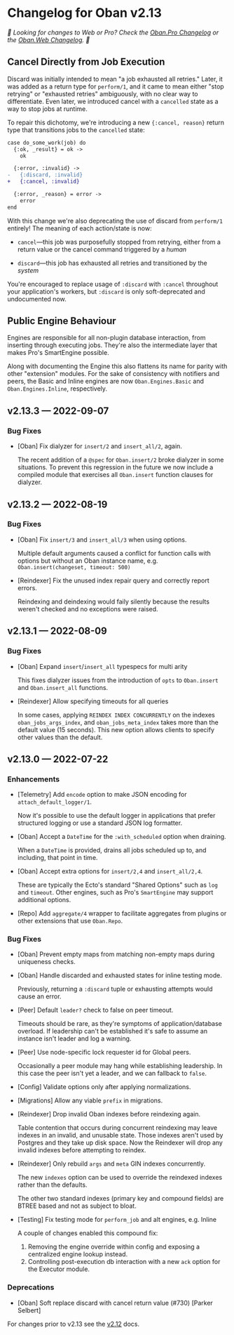 # Changelog for Oban v2.13

_🌟 Looking for changes to Web or Pro? Check the [Oban.Pro Changelog][opc] or
the [Oban.Web Changelog][owc]. 🌟_

## Cancel Directly from Job Execution

Discard was initially intended to mean "a job exhausted all retries." Later, it
was added as a return type for `perform/1`, and it came to mean either "stop
retrying" or "exhausted retries" ambiguously, with no clear way to
differentiate. Even later, we introduced cancel with a `cancelled` state as a
way to stop jobs at runtime.

To repair this dichotomy, we're introducing a new `{:cancel, reason}` return
type that transitions jobs to the `cancelled` state:

```diff
case do_some_work(job) do
  {:ok, _result} = ok ->
    ok

  {:error, :invalid} ->
-   {:discard, :invalid}
+   {:cancel, :invalid}

  {:error, _reason} = error ->
    error
end
```

With this change we're also deprecating the use of discard from `perform/1`
entirely! The meaning of each action/state is now:

* `cancel`—this job was purposefully stopped from retrying, either from a return
  value or the cancel command triggered by a _human_

* `discard`—this job has exhausted all retries and transitioned by the _system_

You're encouraged to replace usage of `:discard` with `:cancel` throughout your
application's workers, but `:discard` is only soft-deprecated and undocumented
now.

## Public Engine Behaviour

Engines are responsible for all non-plugin database interaction, from inserting
through executing jobs. They're also the intermediate layer that makes Pro's
SmartEngine possible.

Along with documenting the Engine this also flattens its name for parity with
other "extension" modules. For the sake of consistency with notifiers and peers,
the Basic and Inline engines are now `Oban.Engines.Basic` and
`Oban.Engines.Inline`, respectively.

## v2.13.3 — 2022-09-07

### Bug Fixes

- [Oban] Fix dialyzer for `insert/2` and `insert_all/2`, again.

  The recent addition of a `@spec` for `Oban.insert/2` broke dialyzer in some
  situations. To prevent this regression in the future we now include a compiled
  module that exercises all `Oban.insert` function clauses for dialyzer.

## v2.13.2 — 2022-08-19

### Bug Fixes

- [Oban] Fix `insert/3` and `insert_all/3` when using options.

  Multiple default arguments caused a conflict for function calls with options
  but without an Oban instance name, e.g. `Oban.insert(changeset, timeout: 500)`

- [Reindexer] Fix the unused index repair query and correctly report errors.

  Reindexing and deindexing would faily silently because the results weren't
  checked and no exceptions were raised.

## v2.13.1 — 2022-08-09

### Bug Fixes

- [Oban] Expand `insert`/`insert_all` typespecs for multi arity

  This fixes dialyzer issues from the introduction of `opts` to `Oban.insert` and
  `Oban.insert_all` functions.

- [Reindexer] Allow specifying timeouts for all queries

  In some cases, applying `REINDEX INDEX CONCURRENTLY` on the indexes
  `oban_jobs_args_index`, and `oban_jobs_meta_index` takes more than the default
  value (15 seconds). This new option allows clients to specify other values
  than the default.

## v2.13.0 — 2022-07-22

### Enhancements

- [Telemetry] Add `encode` option to make JSON encoding for `attach_default_logger/1`.

  Now it's possible to use the default logger in applications that prefer
  structured logging or use a standard JSON log formatter.

- [Oban] Accept a `DateTime` for the `:with_scheduled` option when draining.

   When a `DateTime` is provided, drains all jobs scheduled up to, and
   including, that point in time.

- [Oban] Accept extra options for `insert/2,4` and `insert_all/2,4`.

  These are typically the Ecto's standard "Shared Options" such as `log` and
  `timeout`. Other engines, such as Pro's `SmartEngine` may support additional
  options.

- [Repo] Add `aggregate/4` wrapper to facilitate aggregates from plugins or
  other extensions that use `Oban.Repo`.

### Bug Fixes

- [Oban] Prevent empty maps from matching non-empty maps during uniqueness checks.

- [Oban] Handle discarded and exhausted states for inline testing mode.

  Previously, returning a `:discard` tuple or exhausting attempts would cause an
  error.

- [Peer] Default `leader?` check to false on peer timeout.

  Timeouts should be rare, as they're symptoms of application/database overload.
  If leadership can't be established it's safe to assume an instance isn't
  leader and log a warning.

- [Peer] Use node-specific lock requester id for Global peers.

  Occasionally a peer module may hang while establishing leadership. In this
  case the peer isn't yet a leader, and we can fallback to `false`.

- [Config] Validate options only after applying normalizations.

- [Migrations] Allow any viable `prefix` in migrations.

- [Reindexer] Drop invalid Oban indexes before reindexing again.

  Table contention that occurs during concurrent reindexing may leave indexes in
  an invalid, and unusable state. Those indexes aren't used by Postgres and they
  take up disk space. Now the Reindexer will drop any invalid indexes before
  attempting to reindex.

- [Reindexer] Only rebuild `args` and `meta` GIN indexes concurrently.

  The new `indexes` option can be used to override the reindexed indexes rather
  than the defaults.

  The other two standard indexes (primary key and compound fields) are BTREE
  based and not as subject to bloat.

- [Testing] Fix testing mode for `perform_job` and alt engines, e.g. Inline

  A couple of changes enabled this compound fix:

  1. Removing the engine override within config and exposing a centralized
     engine lookup instead.
  2. Controlling post-execution db interaction with a new `ack` option for
     the Executor module.

### Deprecations

- [Oban] Soft replace discard with cancel return value (#730) [Parker Selbert]

For changes prior to v2.13 see the [v2.12][prv] docs.

[opc]: https://getoban.pro/docs/pro/changelog.html
[owc]: https://getoban.pro/docs/web/changelog.html
[prv]: https://hexdocs.pm/oban/2.12.1/changelog.html
